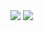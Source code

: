
<img src="https://capsule-render.vercel.app/api?type=wave&color=auto&height=300&section=header&text=KyungMin%20Developer&fontSize=90" />
<img src="https://capsule-render.vercel.app/api?type=wave&color=auto&height=300&section=header&text=capsule%20render&fontSize=90" />

